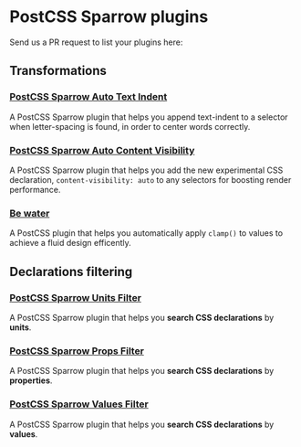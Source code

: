 # PostCSS Sparrow plugins

Send us a PR request to list your plugins here:

## Transformations

### [PostCSS Sparrow Auto Text Indent](https://www.npmjs.com/package/postcss-sparrow-auto-text-indent)

A PostCSS Sparrow plugin that helps you append text-indent to a selector when letter-spacing is found, in order to center words correctly.

### [PostCSS Sparrow Auto Content Visibility](https://www.npmjs.com/package/postcss-sparrow-auto-content-visibility)

A PostCSS Sparrow plugin that helps you add the new experimental CSS declaration, `content-visibility: auto` to any selectors for boosting render performance.

### [Be water](https://www.npmjs.com/package/bewater)

A PostCSS plugin that helps you automatically apply `clamp()` to values to achieve a fluid design efficently.

## Declarations filtering

### [PostCSS Sparrow Units Filter](https://www.npmjs.com/package/postcss-sparrow-units-filter)

A PostCSS Sparrow plugin that helps you **search CSS declarations** by **units**.

### [PostCSS Sparrow Props Filter](https://www.npmjs.com/package/postcss-sparrow-props-filter)

A PostCSS Sparrow plugin that helps you **search CSS declarations** by **properties**.

### [PostCSS Sparrow Values Filter](https://www.npmjs.com/package/postcss-sparrow-values-filter)

A PostCSS Sparrow plugin that helps you **search CSS declarations** by **values**.
